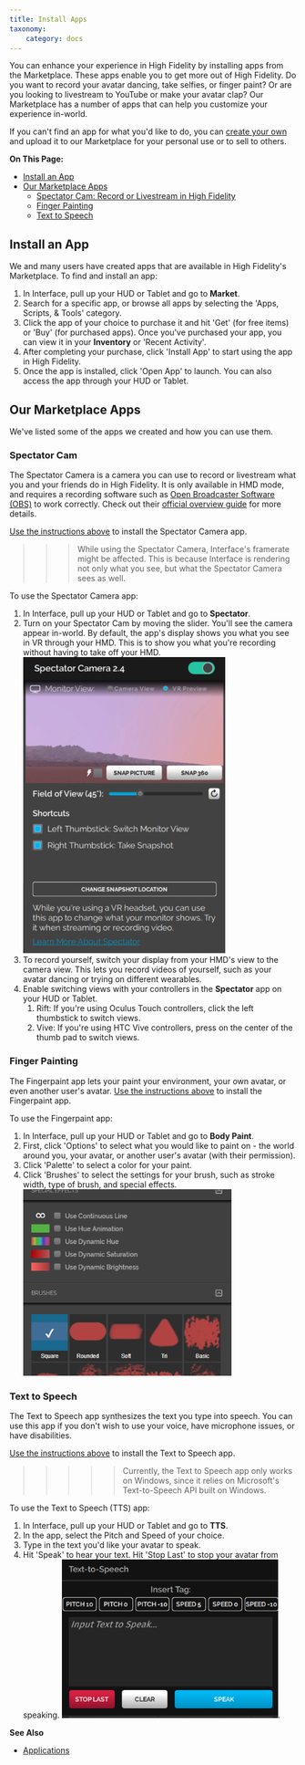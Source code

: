 ```yaml
---
title: Install Apps
taxonomy:
    category: docs 
---
```


You can enhance your experience in High Fidelity by installing apps from the Marketplace. These apps enable you to get more out of High Fidelity. Do you want to record your avatar dancing, take selfies, or finger paint? Or are you looking to livestream to YouTube or make your avatar clap? Our Marketplace has a number of apps that can help you customize your experience in-world. 

If you can't find an app for what you'd like to do, you can [create your own](../../../create/applications) and upload it to our Marketplace for your personal use or to sell to others.

**On This Page:**

* [Install an App](#install-an-app)
* [Our Marketplace Apps](#our-marketplace-apps)
  * [Spectator Cam: Record or Livestream in High Fidelity](#spectator-cam)
  * [Finger Painting](#finger-painting)
  * [Text to Speech](#text-to-speech)


## Install an App

We and many users have created apps that are available in High Fidelity's Marketplace. To find and install an app:

1. In Interface, pull up your HUD or Tablet and go to **Market**.
2. Search for a specific app, or browse all apps by selecting the 'Apps, Scripts, & Tools' category.
3. Click the app of your choice to purchase it and hit 'Get' (for free items) or 'Buy' (for purchased apps). Once you've purchased your app, you can view it in your **Inventory** or 'Recent Activity'. 
4. After completing your purchase, click 'Install App' to start using the app in High Fidelity.
5. Once the app is installed, click 'Open App' to launch. You can also access the app through your HUD or Tablet.

## Our Marketplace Apps

We've listed some of the apps we created and how you can use them. 

### Spectator Cam

The Spectator Camera is a camera you can use to record or livestream what you and your friends do in High Fidelity. It is only available in HMD mode, and requires a recording software such as [Open Broadcaster Software (OBS)](https://obsproject.com/) to work correctly. Check out their [official overview guide](https://obsproject.com/forum/threads/official-overview-guide.402/) for more details. 

[Use the instructions above](#install-an-app) to install the Spectator Camera app.

>>> While using the Spectator Camera, Interface's framerate might be affected. This is because Interface is rendering not only what you see, but what the Spectator Camera sees as well. 

To use the Spectator Camera app: 
1. In Interface, pull up your HUD or Tablet and go to **Spectator**. 
2. Turn on your Spectator Cam by moving the slider. You'll see the camera appear in-world. By default, the app's display shows you what you see in VR through your HMD. This is to show you what you're recording without having to take off your HMD. ![](spec-cam-window.png)
3. To record yourself, switch your display from your HMD's view to the camera view. This lets you record videos of yourself, such as your avatar dancing or trying on different wearables. 
4. Enable switching views with your controllers in the **Spectator** app on your HUD or Tablet. 
   1. Rift: If you're using Oculus Touch controllers, click the left thumbstick to switch views. 
   2. Vive: If you're using HTC Vive controllers, press on the center of the thumb pad to switch views. 

### Finger Painting 

The Fingerpaint app lets your paint your environment, your own avatar, or even another user's avatar. [Use the instructions above](#install-an-app) to install the Fingerpaint app.

To use the Fingerpaint app: 
1. In Interface, pull up your HUD or Tablet and go to **Body Paint**. 
2. First, click 'Options' to select what you would like to paint on - the world around you, your avatar, or another user's avatar (with their permission).  
3. Click 'Palette' to select a color for your paint. 
4. Click 'Brushes' to select the settings for your brush, such as stroke width, type of brush, and special effects.
![](fingerpaint.png)

### Text to Speech

The Text to Speech app synthesizes the text you type into speech. You can use this app if you don't wish to use your voice, have microphone issues, or have disabilities. 

[Use the instructions above](#install-an-app) to install the Text to Speech app.

>>>>> Currently, the Text to Speech app only works on Windows, since it relies on Microsoft's Text-to-Speech API built on Windows.

To use the Text to Speech (TTS) app: 
1. In Interface, pull up your HUD or Tablet and go to **TTS**. 
2. In the app, select the Pitch and Speed of your choice. 
3. Type in the text you'd like your avatar to speak.
4. Hit 'Speak' to hear your text. Hit 'Stop Last' to stop your avatar from speaking.
![](tts.png). 

**See Also**
+ [Applications](../../../create/applications)